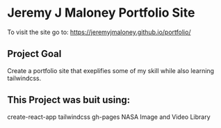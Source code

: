 # Jeremy J Maloney Portfolio Site

To visit the site go to: https://jeremyjmaloney.github.io/portfolio/

## Project Goal

Create a portfolio site that exeplifies some of my skill while also learning tailwindcss.

## This Project was buit using:

create-react-app
tailwindcss
gh-pages
NASA Image and Video Library
